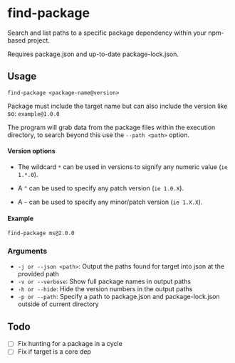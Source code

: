 # find-package

Search and list paths to a specific package dependency within your npm-based project.

Requires package.json and up-to-date package-lock.json.

## Usage

`find-package <package-name@version>`

Package must include the target name but can also include the version like so: `example@1.0.0`

The program will grab data from the package files within the execution directory,
to search beyond this use the `--path <path>` option.

#### Version options

-   The wildcard `*` can be used in versions to signify any numeric value (`ie 1.*.0`).

-   A `^` can be used to specify any patch version (`ie 1.0.X`).

-   A `~` can be used to specify any minor/patch version (`ie 1.X.X`).

#### Example

`find-package ms@2.0.0`

### Arguments

-   `-j or --json <path>`: Output the paths found for target into json at the provided path
-   `-v or --verbose`: Show full package names in output paths
-   `-h or --hide`: Hide the version numbers in the output paths
-   `-p or --path`: Specify a path to package.json and package-lock.json outside of current directory

## Todo

-   [ ] Fix hunting for a package in a cycle
-   [ ] Fix if target is a core dep
